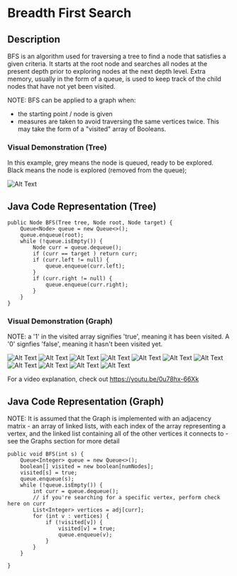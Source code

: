 # Breadth First Search

## Description

BFS is an algorithm used for traversing a tree to find a node that satisfies a given criteria. It starts at the root node and searches all nodes at the present depth prior to exploring nodes at the next depth level. Extra memory, usually in the form of a queue, is used to keep track of the child nodes that have not yet been visited. 

NOTE: BFS can be applied to a graph when:

- the starting point / node is given
- measures are taken to avoid traversing the same vertices twice. This may take the form of a "visited" array of Booleans.

### Visual Demonstration (Tree)
In this example, grey means the node is queued, ready to be explored. Black means the node is explored (removed from the queue);

![Alt Text](https://upload.wikimedia.org/wikipedia/commons/4/46/Animated_BFS.gif)

## Java Code Representation (Tree)
```
public Node BFS(Tree tree, Node root, Node target) {
    Queue<Node> queue = new Queue<>();
    queue.enqueue(root);
    while (!queue.isEmpty()) {
        Node curr = queue.dequeue();
        if (curr == target ) return curr;
        if (curr.left != null) {
            queue.enqueue(curr.left);
        }
        if (curr.right != null) {
            queue.enqueue(curr.right);
        }
    }
}
```

### Visual Demonstration (Graph)
NOTE: a '1' in the visited array signifies 'true', meaning it has been visited. A '0' signfies 'false', meaning it hasn't been visited yet.

![Alt Text](https://media.geeksforgeeks.org/wp-content/cdn-uploads/bfs1.png)
![Alt Text](https://media.geeksforgeeks.org/wp-content/cdn-uploads/bfs2.png)
![Alt Text](https://media.geeksforgeeks.org/wp-content/cdn-uploads/bfs3.png)
![Alt Text](https://media.geeksforgeeks.org/wp-content/cdn-uploads/bfs4.png)
![Alt Text](https://media.geeksforgeeks.org/wp-content/cdn-uploads/bfs5.png)
![Alt Text](https://media.geeksforgeeks.org/wp-content/cdn-uploads/bfs6.png)
![Alt Text](https://media.geeksforgeeks.org/wp-content/cdn-uploads/bfs7.png)
![Alt Text](https://media.geeksforgeeks.org/wp-content/cdn-uploads/bfs8.png)
![Alt Text](https://media.geeksforgeeks.org/wp-content/cdn-uploads/bfs9.png)
![Alt Text](https://media.geeksforgeeks.org/wp-content/cdn-uploads/bfs10.png)
![Alt Text](https://media.geeksforgeeks.org/wp-content/cdn-uploads/bfs11.png)

For a video explanation, check out https://youtu.be/0u78hx-66Xk


## Java Code Representation (Graph)
NOTE: It is assumed that the Graph is implemented with an adjacency matrix - an array of linked lists, with each index of the array representing a vertex, and the linked list containing all of the other vertices it connects to - see the Graphs section for more detail
```
public void BFS(int s) {
    Queue<Integer> queue = new Queue<>();
    boolean[] visited = new boolean[numNodes];
    visited[s] = true;
    queue.enqueue(s);
    while (!queue.isEmpty()) {
        int curr = queue.dequeue();
        // if you're searching for a specific vertex, perform check here on curr
        List<Integer> vertices = adj[curr];
        for (int v : vertices) {
            if (!visited[v]) {
                visited[v] = true;
                queue.enqueue(v);
            }
        }
    }

}
```